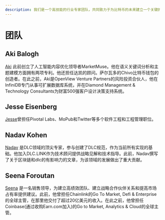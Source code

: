 ```yaml
---
description: 我们是一个高技能的行业专家团队，共同致力于为比特币的未来建立一个关键的解决方案。
---
```


# 团队

## **Aki Balogh**

[Aki](https://www.linkedin.com/in/akibalogh/) 此前创立了人工智能内容优化领导者MarketMuse。他在语义关键词分析和主题建模方面拥有两项专利。他还担任达凯的顾问。萨尔瓦多的Chivo比特币钱包的创造者。在此之前，Aki是OpenView Venture Partners的风险投资合伙人，他在InfiniDB专门从事可扩展数据库系统，并在Diamond Management & Technology Consultants为财富500强客户设计决策支持系统。

## **Jesse Eisenberg**

[Jesse](https://www.linkedin.com/in/jesses16/)曾担任Pivotal Labs、MoPub和Twitter等多个软件工程和工程管理职位。

## Nadav Kohen

[Nadav](https://www.dlc.link/blog/nadav-kohen-joins-dlc-link-as-technical-advisor) 是DLC领域的顶尖专家，参与创建了DLC规范，作为当前所有实现的基础。他加入DLC.LINK作为技术顾问提供战略见解和技术指导。此前，Nadav撰写了关于区块链和dlc的有影响力的文章，为该领域的发展做出了重大贡献。

## Seena Foroutan

​[Seena](https://www.linkedin.com/in/seenaforoutan/) 是一名销售领导，为建立高绩效团队、建立战略合作伙伴关系和提高市场占有率提供建议。此前，他曾担任Chainlink的Go To Market, Defi & Enterprise的全球主管，在那里他交付了超过20亿美元的收入。在此之前，他曾担任Coinbase(通过收购Earn.com加入)的Go to Market, Analytics & Cloud的全球主管。

